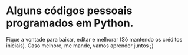 # Alguns códigos pessoais programados em Python. 

Fique a vontade para baixar, editar e melhorar (Só mantendo os créditos iniciais).
Caso melhore, me mande, vamos aprender juntos ;)
